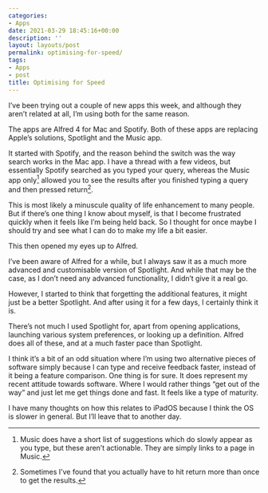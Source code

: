 ```yaml
---
categories:
- Apps
date: 2021-03-29 18:45:16+00:00
description: ''
layout: layouts/post
permalink: optimising-for-speed/
tags:
- Apps
- post
title: Optimising for Speed
---
```


I’ve been trying out a couple of new apps this week, and although they aren’t related at all, I’m using both for the same reason.

The apps are Alfred 4 for Mac and Spotify. Both of these apps are replacing Apple’s solutions, Spotlight and the Music app.

It started with Spotify, and the reason behind the switch was the way search works in the Mac app. I have a thread with a few videos, but essentially Spotify searched as you typed your query, whereas the Music app only[^1] allowed you to see the results after you finished typing a query and then pressed return[^2].

This is most likely a minuscule quality of life enhancement to many people. But if there’s one thing I know about myself, is that I become frustrated quickly when it feels like I’m being held back. So I thought for once maybe I should try and see what I can do to make my life a bit easier.

This then opened my eyes up to Alfred. 

I’ve been aware of Alfred for a while, but I always saw it as a much more advanced and customisable version of Spotlight. And while that may be the case, as I don’t need any advanced functionality, I didn’t give it a real go.

However, I started to think that forgetting the additional features, it might just be a better Spotlight. And after using it for a few days, I certainly think it is.

There’s not much I used Spotlight for, apart from opening applications, launching various system preferences, or looking up a definition. Alfred does all of these, and at a much faster pace than Spotlight.

I think it’s a bit of an odd situation where I’m using two alternative pieces of software simply because I can type and receive feedback faster, instead of it being a feature comparison. One thing is for sure. It does represent my recent attitude towards software. Where I would rather things “get out of the way” and just let me get things done and fast. It feels like a type of maturity.

I have many thoughts on how this relates to iPadOS because I think the OS is slower in general. But I’ll leave that to another day.



[^1]: Music does have a short list of suggestions which do slowly appear as you type, but these aren’t actionable. They are simply links to a page in Music.
[^2]: Sometimes I’ve found that you actually have to hit return more than once to get the results.